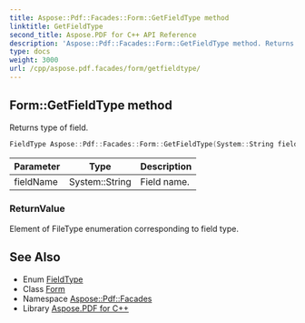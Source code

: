 ```yaml
---
title: Aspose::Pdf::Facades::Form::GetFieldType method
linktitle: GetFieldType
second_title: Aspose.PDF for C++ API Reference
description: 'Aspose::Pdf::Facades::Form::GetFieldType method. Returns type of field in C++.'
type: docs
weight: 3000
url: /cpp/aspose.pdf.facades/form/getfieldtype/
---
```

## Form::GetFieldType method


Returns type of field.

```cpp
FieldType Aspose::Pdf::Facades::Form::GetFieldType(System::String fieldName)
```


| Parameter | Type | Description |
| --- | --- | --- |
| fieldName | System::String | Field name. |

### ReturnValue

Element of FileType enumeration corresponding to field type.

## See Also

* Enum [FieldType](../../fieldtype/)
* Class [Form](../)
* Namespace [Aspose::Pdf::Facades](../../)
* Library [Aspose.PDF for C++](../../../)
